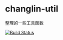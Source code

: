 # changlin-util

整理的一些工具函数

[![Build Status](https://travis-ci.org/ChangLin-CN/changlin-util.svg?branch=master)](https://travis-ci.org/ChangLin-CN/changlin-util)
